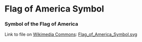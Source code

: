 # Flag of America Symbol

### Symbol of the Flag of America

Link to file on [Wikimedia Commons](https://commons.wikimedia.org/wiki/Main_Page): [Flag_of_America_Symbol.svg](https://commons.wikimedia.org/wiki/File:Flag_of_America_Symbol.svg)
